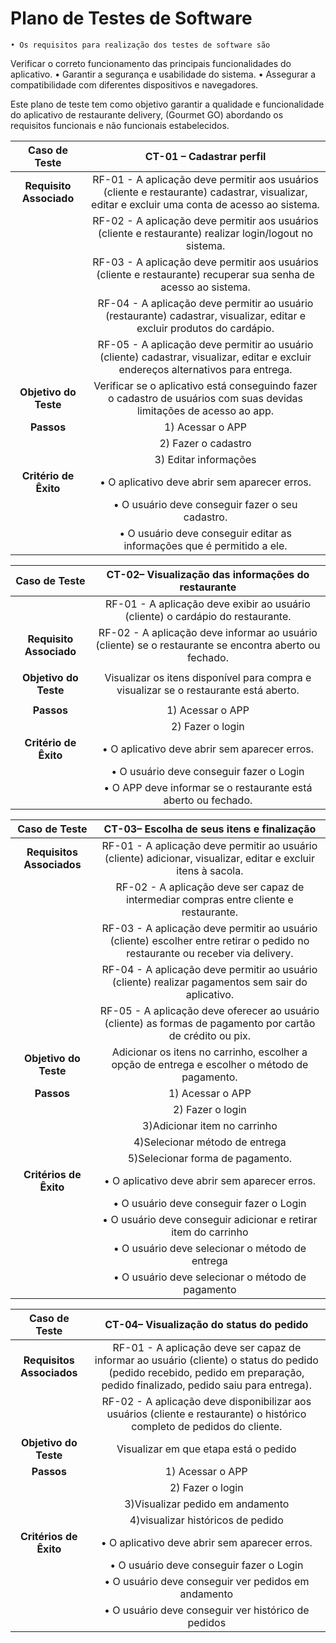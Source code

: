 # Plano de Testes de Software

    • Os requisitos para realização dos testes de software são
Verificar o correto funcionamento das principais funcionalidades do aplicativo.
    • Garantir a segurança e usabilidade do sistema.
    • Assegurar a compatibilidade com diferentes dispositivos e navegadores.

Este plano de teste tem como objetivo garantir a qualidade e funcionalidade do aplicativo de restaurante delivery, (Gourmet GO) abordando os requisitos funcionais e não funcionais estabelecidos.

 
| **Caso de Teste** 	    | **CT-01 – Cadastrar perfil**                                                                                                                 	|
|:---:	                        |:---: |
|	**Requisito Associado**| RF-01 - A aplicação deve permitir aos usuários (cliente e restaurante) cadastrar, visualizar, editar e excluir uma conta de acesso ao sistema.|
|	                       | RF-02 - A aplicação deve permitir aos usuários (cliente e restaurante) realizar login/logout no sistema.                                      | 
|                        | RF-03 - A aplicação deve permitir aos usuários (cliente e restaurante) recuperar sua senha de acesso ao sistema.|
|                        | RF-04 - A aplicação deve permitir ao usuário (restaurante) cadastrar, visualizar, editar e excluir produtos do cardápio.|
|                        | RF-05 - A aplicação deve permitir ao usuário (cliente) cadastrar, visualizar, editar e excluir endereços alternativos para entrega.|
| **Objetivo do Teste**  | Verificar se o aplicativo está conseguindo fazer o cadastro de usuários com suas devidas limitações de acesso ao app.|
| **Passos**             | 1) Acessar o APP      |
|                        | 2) Fazer o cadastro   |
|                        | 3) Editar informações |
|**Critério de Êxito**   |• O aplicativo deve abrir sem aparecer erros.|
|                        |• O usuário deve conseguir fazer o seu cadastro.
|                        |• O usuário deve conseguir editar as informações que é permitido a ele.|

| **Caso de Teste** 	    | **CT-02– Visualização das informações do restaurante**	|
|:---:	                        |:---: |
|                       |RF-01 - A aplicação deve exibir ao usuário (cliente) o cardápio do restaurante.|
|**Requisito Associado**|RF-02 - A aplicação deve informar ao usuário (cliente) se o restaurante se encontra aberto ou fechado.| 
|                       | 
| **Objetivo do Teste** | Visualizar os itens disponível para compra e visualizar se o restaurante está aberto.|
|                       |
| **Passos**	           | 1) Acessar o APP|
|                       |2) Fazer o login |
|**Critério de Êxito**  |• O aplicativo deve abrir sem aparecer erros.|
|                       |• O usuário deve conseguir fazer o Login|
|                       |• O APP deve informar se o restaurante está aberto ou fechado.|

|**Caso de Teste**        |**CT-03– Escolha de seus itens e finalização**|
|:---:	                        |:---: |
|**Requisitos Associados**|RF-01 - A aplicação deve permitir ao usuário (cliente) adicionar, visualizar, editar e excluir itens à sacola.|
|                         |RF-02 - A aplicação deve ser capaz de intermediar compras entre cliente e restaurante.|
|                         |RF-03 - A aplicação deve permitir ao usuário (cliente) escolher entre retirar o pedido no restaurante ou receber via delivery.|
|                         |RF-04 - A aplicação deve permitir ao usuário (cliente) realizar pagamentos sem sair do aplicativo.|
|                         |RF-05 - A aplicação deve oferecer ao usuário (cliente) as formas de pagamento por cartão de crédito ou pix.|
|**Objetivo do Teste**    |Adicionar os itens no carrinho, escolher a opção de entrega e escolher o método de pagamento.|
|**Passos**               |1) Acessar o APP|
|                         |2) Fazer o login|
|                         |3)Adicionar item no carrinho|
|                         |4)Selecionar método de entrega|
|                         |5)Selecionar forma de pagamento.|
|**Critérios de Êxito**   |• O aplicativo deve abrir sem aparecer erros.|
|                         |• O usuário deve conseguir fazer o Login|
|                         |• O usuário deve conseguir adicionar e retirar item do carrinho|
|                         | • O usuário deve selecionar o método de entrega|
|                         |• O usuário deve selecionar o método de pagamento|

|**Caso de Teste**        |**CT-04– Visualização do status do pedido**|
|:---:	                        |:---: |
|**Requisitos Associados**|RF-01 - A aplicação deve ser capaz de informar ao usuário (cliente) o status do pedido (pedido recebido, pedido em preparação, pedido finalizado, pedido saiu para entrega).
|                         |RF-02 - A aplicação deve disponibilizar aos usuários (cliente e restaurante) o histórico completo de pedidos do cliente.
|**Objetivo do Teste**    |Visualizar em que etapa está o pedido|
|**Passos**               |1) Acessar o APP|
|                         |2) Fazer o login|
|                         |3)Visualizar pedido em andamento|
|                         |4)visualizar históricos de pedido|
|**Critérios de Êxito**   |• O aplicativo deve abrir sem aparecer erros.|
|                         |• O usuário deve conseguir fazer o Login|
|                         |• O usuário deve conseguir ver pedidos em andamento|
|                         |• O usuário deve conseguir ver histórico de pedidos|




